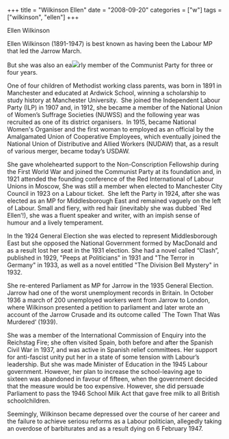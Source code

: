 +++
title = "Wilkinson Ellen"
date = "2008-09-20"
categories = ["w"]
tags = ["wilkinson", "ellen"]
+++

Ellen Wilkinson

Ellen Wilkinson (1891-1947) is best known as having been the Labour MP that led the Jarrow March.

But she was also an ea![](http://79.170.40.183/grahamstevenson.me.uk/images/stories/wilkinson%20ellen.jpg)rly member of the Communist Party for three or four years.

One of four children of Methodist working class parents, was born in 1891 in Manchester and educated at Ardwick School, winning a scholarship to study history at Manchester University.  She joined the Independent Labour Party (ILP) in 1907 and, in 1912, she became a member of the National Union of Women’s Suffrage Societies (NUWSS) and the following year was recruited as one of its district organisers.  In 1915, became National Women's Organiser and the first woman to employed as an official by the Amalgamated Union of Cooperative Employees, which eventually joined the National Union of Distributive and Allied Workers (NUDAW) that, as a result of various merger, became today’s USDAW.

She gave wholehearted support to the Non-Conscription Fellowship during the First World War and joined the Communist Party at its foundation and, in 1921 attended the founding conference of the Red International of Labour Unions in Moscow, She was still a member when elected to Manchester City Council in 1923 on a Labour ticket.  She left the Party in 1924, after she was elected as an MP for Middlesborough East and remained vaguely on the left of Labour. Small and fiery, with red hair (inevitably she was dubbed \`Red Ellen’!), she was a fluent speaker and writer, with an impish sense of humour and a lively temperament.

In the 1924 General Election she was elected to represent Middlesborough East but she opposed the National Government formed by MacDonald and as a result lost her seat in the 1931 election. She had a novel called “Clash”, published in 1929, "Peeps at Politicians" in 1931 and "The Terror in Germany" in 1933, as well as a novel entitled "The Division Bell Mystery" in 1932.

She re-entered Parliament as MP for Jarrow in the 1935 General Election. Jarrow had one of the worst unemployment records in Britain. In October 1936 a march of 200 unemployed workers went from Jarrow to London, where Wilkinson presented a petition to parliament and later wrote an account of the Jarrow Crusade and its outcome called \`The Town That Was Murdered’ (1939).

She was a member of the International Commission of Enquiry into the Reichstag Fire; she often visited Spain, both before and after the Spanish Civil War in 1937, and was active in Spanish relief committees. Her support for anti-fascist unity put her in a state of some tension with Labour’s leadership. But she was made Minister of Education in the 1945 Labour government. However, her plan to increase the school-leaving age to sixteen was abandoned in favour of fifteen, when the government decided that the measure would be too expensive. However, she did persuade Parliament to pass the 1946 School Milk Act that gave free milk to all British schoolchildren.

Seemingly, Wilkinson became depressed over the course of her career and the failure to achieve seriosu reforms as a Labour politician, allegedly taking an overdose of barbiturates and as a result dying on 6 February 1947.
